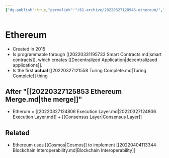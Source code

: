 ```yaml
---
{"dg-publish":true,"permalink":"/61-archive/20220327120946-ethereum/","dgHomeLink":true,"dgPassFrontmatter":false}
---
```



# Ethereum

- Created in 2015
- Is programmable through [[20220331195733 Smart Contracts.md|smart contracts]], which creates [[Decentralized Application|decentralizaed applications]].
- Is the first **actual** [[20220327121558 Turing Complete.md|Turing Complete]] thing

## After "[[20220327125853 Ethereum Merge.md|the merge]]"

- Etherum = [[20220327124806 Execution Layer.md|20220327124806 Execution Layer.md]] + [[Consensus Layer|Consensus Layer]]

## Related

- Ethereum uses [[Cosmos|Cosmos]] to implement [[20220404113344 Blockchain Interoperability.md|Blockchain Interoperability]]
